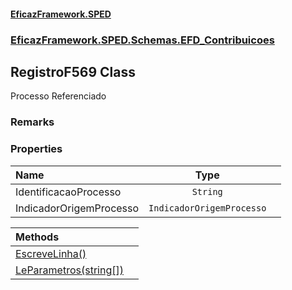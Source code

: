 #### [EficazFramework.SPED](EficazFrameworkSPED.md 'EficazFramework SPED')
### [EficazFramework.SPED.Schemas.EFD_Contribuicoes](EficazFramework.SPED.Schemas.EFD_Contribuicoes.md 'EficazFramework.SPED.Schemas.EFD_Contribuicoes')

## RegistroF569 Class

Processo Referenciado

### Remarks
### Properties

| Name | Type | |
| :--- | :---: | :--- |
| IdentificacaoProcesso | `String` |  |
| IndicadorOrigemProcesso | `IndicadorOrigemProcesso` |  |

| Methods | |
| :--- | :--- |
| [EscreveLinha()](EficazFramework.SPED.Schemas.EFD_Contribuicoes/RegistroF569/EscreveLinha().md 'EficazFramework.SPED.Schemas.EFD_Contribuicoes.RegistroF569.EscreveLinha()') | |
| [LeParametros(string[])](EficazFramework.SPED.Schemas.EFD_Contribuicoes/RegistroF569/LeParametros(string[]).md 'EficazFramework.SPED.Schemas.EFD_Contribuicoes.RegistroF569.LeParametros(string[])') | |
